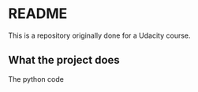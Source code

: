 <h1> README </h1>

This is a repository originally done for a Udacity course.


<h2> What the project does </h2>

The python code 